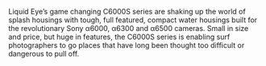 Liquid Eye’s game changing C6000S series are shaking up the world of splash housings with tough, full featured, compact water housings built for the revolutionary Sony α6000, α6300 and α6500 cameras. Small in size and price, but huge in features, the C6000S series is enabling surf photographers to go places that have long been thought too difficult or dangerous to pull off.
